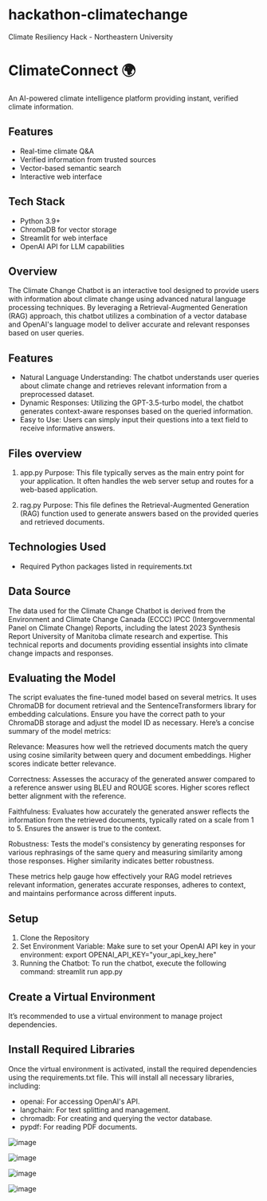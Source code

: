 # hackathon-climatechange
Climate Resiliency Hack - Northeastern University 

# ClimateConnect 🌍

An AI-powered climate intelligence platform providing instant, verified climate information.

## Features
- Real-time climate Q&A
- Verified information from trusted sources
- Vector-based semantic search
- Interactive web interface

## Tech Stack
- Python 3.9+
- ChromaDB for vector storage
- Streamlit for web interface
- OpenAI API for LLM capabilities

## Overview
The Climate Change Chatbot is an interactive tool designed to provide users with information about climate change using advanced natural language processing techniques. By leveraging a Retrieval-Augmented Generation (RAG) approach, this chatbot utilizes a combination of a vector database and OpenAI's language model to deliver accurate and relevant responses based on user queries.

## Features
- Natural Language Understanding: The chatbot understands user queries about climate change and retrieves relevant information from a preprocessed dataset.
- Dynamic Responses: Utilizing the GPT-3.5-turbo model, the chatbot generates context-aware responses based on the queried information.
- Easy to Use: Users can simply input their questions into a text field to receive informative answers.

## Files overview
1. app.py
Purpose: This file typically serves as the main entry point for your application. It often handles the web server setup and routes for a web-based application.

2. rag.py
Purpose: This file defines the Retrieval-Augmented Generation (RAG) function used to generate answers based on the provided queries and retrieved documents.

## Technologies Used
- Required Python packages listed in requirements.txt

## Data Source
The data used for the Climate Change Chatbot is derived from the Environment and Climate Change Canada (ECCC)
IPCC (Intergovernmental Panel on Climate Change) Reports, including the latest 2023 Synthesis Report
University of Manitoba climate research and expertise. This technical reports and documents providing essential insights into climate change impacts and responses.

## Evaluating the Model
The script evaluates the fine-tuned model based on several metrics. It uses ChromaDB for document retrieval and the SentenceTransformers library for embedding calculations. Ensure you have the correct path to your ChromaDB storage and adjust the model ID as necessary.
Here’s a concise summary of the model metrics:

Relevance: Measures how well the retrieved documents match the query using cosine similarity between query and document embeddings. Higher scores indicate better relevance.

Correctness: Assesses the accuracy of the generated answer compared to a reference answer using BLEU and ROUGE scores. Higher scores reflect better alignment with the reference.

Faithfulness: Evaluates how accurately the generated answer reflects the information from the retrieved documents, typically rated on a scale from 1 to 5. Ensures the answer is true to the context.

Robustness: Tests the model's consistency by generating responses for various rephrasings of the same query and measuring similarity among those responses. Higher similarity indicates better robustness.

These metrics help gauge how effectively your RAG model retrieves relevant information, generates accurate responses, adheres to context, and maintains performance across different inputs.

## Setup
1. Clone the Repository
2. Set Environment Variable: Make sure to set your OpenAI API key in your environment: export OPENAI_API_KEY="your_api_key_here"
3. Running the Chatbot: To run the chatbot, execute the following command: streamlit run app.py

## Create a Virtual Environment
It’s recommended to use a virtual environment to manage project dependencies. 

## Install Required Libraries
Once the virtual environment is activated, install the required dependencies using the requirements.txt file. 
This will install all necessary libraries, including:
- openai: For accessing OpenAI's API.
- langchain: For text splitting and management.
- chromadb: For creating and querying the vector database.
- pypdf: For reading PDF documents.

![image](https://github.com/user-attachments/assets/452dd040-d461-48bc-94ef-caad14baa62e)


![image](https://github.com/user-attachments/assets/a57442a9-8b8a-4494-9219-29faffe26535)


![image](https://github.com/user-attachments/assets/27dde2cd-4dd2-44b5-83de-fe9bb6874f78)


![image](https://github.com/user-attachments/assets/b31ebdc2-4d3d-434d-a453-d4d94c4fca26)



